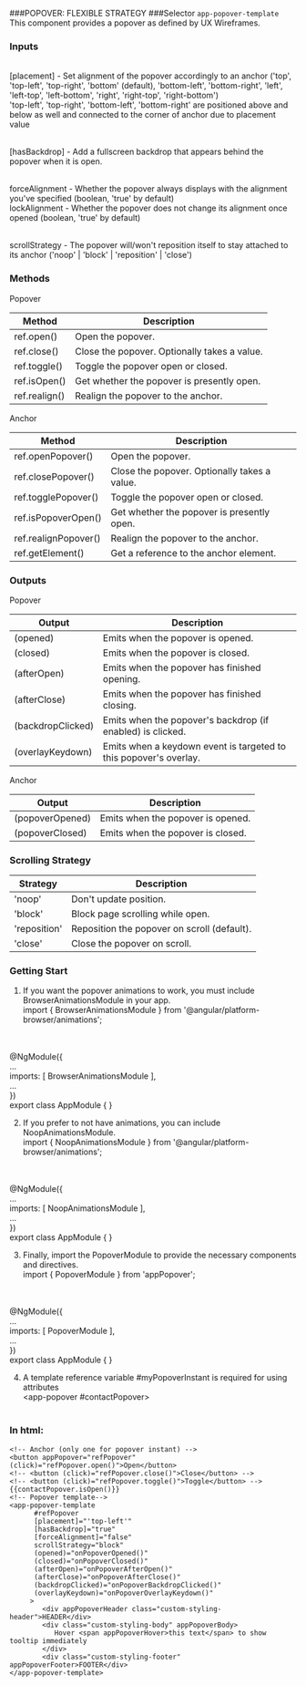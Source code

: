 ###POPOVER: FLEXIBLE STRATEGY
###Selector <app-popover-template>
`app-popover-template` This component provides a popover as defined by UX Wireframes.

### Inputs
<br/>[placement] - Set alignment of the popover accordingly to an anchor ('top', 'top-left', 'top-right', 'bottom' (default), 'bottom-left', 'bottom-right', 'left', 'left-top', 'left-bottom', 'right', 'right-top', 'right-bottom')
<br/>'top-left', 'top-right', 'bottom-left', 'bottom-right' are positioned above and below as well and connected to the corner of anchor due to placement value

<br/>[hasBackdrop] - Add a fullscreen backdrop that appears behind the popover when it is open.

<br/>forceAlignment - Whether the popover always displays with the alignment you've specified (boolean, 'true' by default)
<br/>lockAlignment - Whether the popover does not change its alignment once opened (boolean, 'true' by default)

<br/>scrollStrategy - The popover will/won't reposition itself to stay attached to its anchor ('noop' | 'block' | 'reposition' | 'close')

### Methods 

Popover

| Method        | Description |
| ------------- | ----------- |
| ref.open()    | Open the popover.  |
| ref.close()   | Close the popover. Optionally takes a value.  |
| ref.toggle()  | Toggle the popover open or closed.  |
| ref.isOpen()  | Get whether the popover is presently open.  |
| ref.realign() | Realign the popover to the anchor.  |

Anchor

| Method              | Description |
| ------------------- | ----------- |
| ref.openPopover()   | Open the popover.  |
| ref.closePopover()  | Close the popover. Optionally takes a value.  |
| ref.togglePopover() | Toggle the popover open or closed.  |
| ref.isPopoverOpen() | Get whether the popover is presently open.  |
| ref.realignPopover()| Realign the popover to the anchor.  |
| ref.getElement()    | Get a reference to the anchor element.  |

### Outputs

Popover

| Output            | Description |
| ----------------- | ----------- |
| (opened)          | Emits when the popover is opened.  |
| (closed)          | Emits when the popover is closed.  |
| (afterOpen)       | Emits when the popover has finished opening.  |
| (afterClose)      | Emits when the popover has finished closing.  |
| (backdropClicked) | Emits when the popover's backdrop (if enabled) is clicked.  |
| (overlayKeydown)  | Emits when a keydown event is targeted to this popover's overlay.  |

Anchor

| Output            | Description |
| ----------------- | ----------- |
| (popoverOpened)   | Emits when the popover is opened.  |
| (popoverClosed)   | Emits when the popover is closed.  |

### Scrolling Strategy

| Strategy          | Description |
| ----------------- | ----------- |
| 'noop'        | Don't update position.  |
| 'block'       | Block page scrolling while open.  |
| 'reposition'  | Reposition the popover on scroll (default).  |
| 'close'       | Close the popover on scroll.  |

### Getting Start
1. If you want the popover animations to work, you must include BrowserAnimationsModule in your app.
<br/>import { BrowserAnimationsModule } from '@angular/platform-browser/animations';
<br/>
<br/>@NgModule({
<br/>  ...
<br/>  imports: [ BrowserAnimationsModule ],
<br/>  ...
<br/>})
<br/>export class AppModule { }

2. If you prefer to not have animations, you can include NoopAnimationsModule.
<br/>import { NoopAnimationsModule } from '@angular/platform-browser/animations';
<br/>
<br/>@NgModule({
<br/>  ...
<br/>  imports: [ NoopAnimationsModule ],
<br/>  ...
<br/>})
<br/>export class AppModule { }

3. Finally, import the PopoverModule to provide the necessary components and directives.
<br/>import { PopoverModule } from 'appPopover';
<br/>
<br/>@NgModule({
<br/>  ...
<br/>  imports: [ PopoverModule ],
<br/>  ...
<br/>})
<br/>export class AppModule { }

4. A template reference variable #myPopoverInstant is required for using attributes
<br/><app-popover #contactPopover>
<br/>  <!-- Provide template or any component here -->
<br/></app-popover>

### In html:
```
<!-- Anchor (only one for popover instant) -->
<button appPopover="refPopover" (click)="refPopover.open()">Open</button>
<!-- <button (click)="refPopover.close()">Close</button> -->
<!-- <button (click)="refPopover.toggle()">Toggle</button> -->
{{contactPopover.isOpen()}}
<!-- Popover template-->
<app-popover-template
      #refPopover
      [placement]="'top-left'"
      [hasBackdrop]="true"
      [forceAlignment]="false"
      scrollStrategy="block"
      (opened)="onPopoverOpened()"
      (closed)="onPopoverClosed()"
      (afterOpen)="onPopoverAfterOpen()"
      (afterClose)="onPopoverAfterClose()"
      (backdropClicked)="onPopoverBackdropClicked()"
      (overlayKeydown)="onPopoverOverlayKeydown()"
     >
        <div appPopoverHeader class="custom-styling-header">HEADER</div>
        <div class="custom-styling-body" appPopoverBody>
           Hover <span appPopoverHover>this text</span> to show tooltip immediately
        </div>
        <div class="custom-styling-footer" appPopoverFooter>FOOTER</div>
</app-popover-template>
